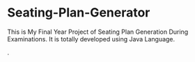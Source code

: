 # Seating-Plan-Generator

This is My Final Year Project of Seating Plan Generation During Examinations. It is totally developed using Java Language.





















































.






































